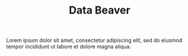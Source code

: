 ---
title: Data Beaver
image: https://res.cloudinary.com/softcomux/image/upload/v1533672630/sfc/products/mtu.png
image_description: Data BeaverLogo
body: |-
    Lorem ipsum dolor sit amet, consectetur adipiscing elit, sed do eiusmod tempor incididunt ut labore et dolore magna aliqua.
---
